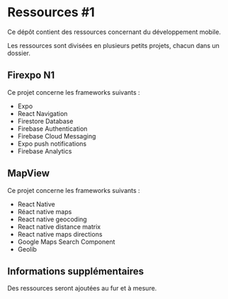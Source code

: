 # Ressources #1

Ce dépôt contient des ressources concernant du développement mobile.

Les ressources sont divisées en plusieurs petits projets, chacun dans un dossier.


## Firexpo N1
Ce projet concerne les frameworks suivants :
* Expo    
* React Navigation
* Firestore Database
* Firebase Authentication
* Firebase Cloud Messaging
* Expo push notifications
* Firebase Analytics


## MapView
Ce projet concerne les frameworks suivants :
* React Native
* Réact native maps
* React native geocoding
* React native distance matrix
* React native maps directions
* Google Maps Search Component
* Geolib

## Informations supplémentaires
Des ressources seront ajoutées au fur et à mesure.